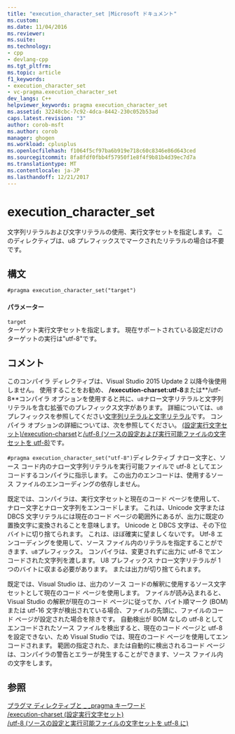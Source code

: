 ```yaml
---
title: "execution_character_set |Microsoft ドキュメント"
ms.custom: 
ms.date: 11/04/2016
ms.reviewer: 
ms.suite: 
ms.technology:
- cpp
- devlang-cpp
ms.tgt_pltfrm: 
ms.topic: article
f1_keywords:
- execution_character_set
- vc-pragma.execution_character_set
dev_langs: C++
helpviewer_keywords: pragma execution_character_set
ms.assetid: 32248cbc-7c92-4dca-8442-230c052b53ad
caps.latest.revision: "3"
author: corob-msft
ms.author: corob
manager: ghogen
ms.workload: cplusplus
ms.openlocfilehash: f1064f5cf97ba6b919e718c60c8346e86d643ced
ms.sourcegitcommit: 8fa8fdf0fbb4f57950f1e8f4f9b81b4d39ec7d7a
ms.translationtype: MT
ms.contentlocale: ja-JP
ms.lasthandoff: 12/21/2017
---
```

# <a name="executioncharacterset"></a>execution_character_set
文字列リテラルおよび文字リテラルの使用、実行文字セットを指定します。 このディレクティブは、u8 プレフィックスでマークされたリテラルの場合は不要です。  
  
## <a name="syntax"></a>構文  
  
```  
#pragma execution_character_set("target")  
```  
  
#### <a name="parameters"></a>パラメーター  
 `target`  
 ターゲット実行文字セットを指定します。 現在サポートされている設定だけのターゲットの実行は"utf-8"です。  
  
## <a name="remarks"></a>コメント  
 このコンパイラ ディレクティブは、Visual Studio 2015 Update 2 以降今後使用しません。 使用することをお勧め、 **/execution-charset:utf-8**または**/utf-8**コンパイラ オプションを使用すると共に、`u8`ナロー文字リテラルと文字列リテラルを含む拡張でのプレフィックス文字があります。 詳細については、`u8`プレフィックスを参照してください[文字列リテラルと文字リテラル](../cpp/string-and-character-literals-cpp.md)です。 コンパイラ オプションの詳細については、次を参照してください。 [(設定実行文字セット)/execution-charset](../build/reference/execution-charset-set-execution-character-set.md)と[/utf-8 (ソースの設定および実行可能ファイルの文字セットを utf-8)](../build/reference/utf-8-set-source-and-executable-character-sets-to-utf-8.md)です。  
  
 `#pragma execution_character_set("utf-8")`ディレクティブ ナロー文字と、ソース コード内のナロー文字列リテラルを実行可能ファイルで utf-8 としてエンコードするコンパイラに指示します。 この出力のエンコードは、使用するソース ファイルのエンコーディングの依存しません。  
  
 既定では、コンパイラは、実行文字セットと現在のコード ページを使用して、ナロー文字とナロー文字列をエンコードします。 これは、Unicode 文字または DBCS 文字リテラルには現在のコード ページの範囲外にあるが、出力に既定の置換文字に変換されることを意味します。 Unicode と DBCS 文字は、その下位バイトに切り捨てられます。 これは、ほぼ確実に望ましくないです。 Utf-8 エンコーディングを使用して、ソース ファイル内のリテラルを指定することができます、`u8`プレフィックス。 コンパイラは、変更されずに出力に utf-8 でエンコードされた文字列を渡します。 U8 プレフィックス ナロー文字リテラルが 1 つのバイトに収まる必要があります。 または出力が切り捨てられます。  
  
 既定では、Visual Studio は、出力のソース コードの解釈に使用するソース文字セットとして現在のコード ページを使用します。 ファイルが読み込まれると、Visual Studio の解釈が現在のコード ページに従ってか、バイト順マーク (BOM) または utf-16 文字が検出されている場合、ファイルの先頭に、ファイルのコード ページが設定された場合を除きです。 自動検出が BOM なしの utf-8 としてエンコードされたソース ファイルを検出すると、現在のコード ページと utf-8 を設定できない、ため Visual Studio では、現在のコード ページを使用してエンコードされます。 範囲の指定された、または自動的に検出されるコード ページは、コンパイラの警告とエラーが発生することができます、ソース ファイル内の文字をします。  
  
## <a name="see-also"></a>参照  
 [プラグマ ディレクティブと _ _pragma キーワード](../preprocessor/pragma-directives-and-the-pragma-keyword.md)   
 [/execution-charset (設定実行文字セット)](../build/reference/execution-charset-set-execution-character-set.md)   
 [/utf-8 (ソースの設定と実行可能ファイルの文字セットを utf-8 に)](../build/reference/utf-8-set-source-and-executable-character-sets-to-utf-8.md)